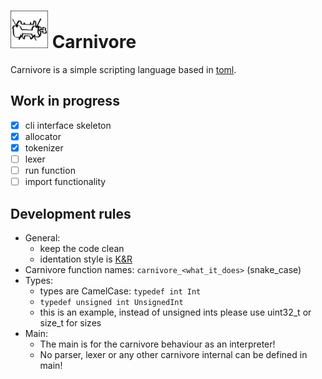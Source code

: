 # <img src="carnivore-logo.svg" alt="drawing" width="60" hight="60"/> Carnivore
Carnivore is a simple scripting language based in [toml](https://toml.io/en/).

## Work in progress
- [x] cli interface skeleton
- [x] allocator
- [x] tokenizer
- [ ] lexer
- [ ] run function
- [ ] import functionality

## Development rules
* General:
	* keep the code clean
	* identation style is [K&R](https://en.wikipedia.org/wiki/Indentation_style#K&R_style)
* Carnivore function names: `carnivore_<what_it_does>` (snake_case)
* Types:
	* types are CamelCase: `typedef int Int`
	* `typedef unsigned int UnsignedInt`
	* this is an example, instead of unsigned ints please use uint32_t or size_t for sizes
* Main:
	* The main is for the carnivore behaviour as an interpreter!
	* No parser, lexer or any other carnivore internal can be defined in main!
	
